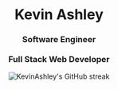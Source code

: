 <h1 align="center">Kevin Ashley</h1>
<h3 align="center">Software Engineer<br /><br />Full Stack Web Developer</h3>
<div align="center">
    <img 
        src="https://github-readme-streak-stats.herokuapp.com/?user=KevinAshley&theme=github-dark&hide_border=true&fire=ff6600&ring=ffc700" 
        alt="KevinAshley's GitHub streak"
    />
</div>
